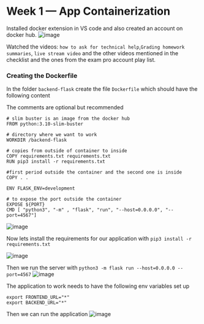 # Week 1 — App Containerization

Installed docker extension in VS code and also created an account on docker hub.
![image](https://user-images.githubusercontent.com/46797181/221718236-70b19e03-e2ca-4e6e-bd71-c2e84905e433.png)

Watched the videos: `how to ask for technical help`,`Grading homework summaries`, `live stream video` and the other videos mentioned in the checklist and the ones from the exam pro account play list. 

### Creating the Dockerfile 

In the folder `backend-flask` create the file `Dockerfile` which should have the following content 

The comments are optional but recommended 

```
# slim buster is an image from the docker hub
FROM python:3.10-slim-buster

# directory where we want to work
WORKDIR /backend-flask

# copies from outside of container to inside
COPY requirements.txt requirements.txt
RUN pip3 install -r requirements.txt

#first period outside the container and the second one is inside 
COPY . .

ENV FLASK_ENV=development

# to expose the port outside the container
EXPOSE ${PORT}
CMD [ "python3", "-m" , "flask", "run", "--host=0.0.0.0", "--port=4567"]

```

![image](https://user-images.githubusercontent.com/46797181/221719296-cf484ac5-24a4-4135-a16d-2eb39f226955.png)

Now lets install the requirements for our application with `pip3 install -r requirements.txt`

![image](https://user-images.githubusercontent.com/46797181/221723586-647948f2-b6c2-4895-a147-d708dfe46066.png)

Then we run the server with `python3 -m flask run --host=0.0.0.0 --port=4567`
![image](https://user-images.githubusercontent.com/46797181/221750324-2d08d683-684c-4483-8219-56377bc8c8df.png)

The application to work needs to have the following env variables set up
```
export FRONTEND_URL="*"
export BACKEND_URL="*"
```
Then we can run the application
![image](https://user-images.githubusercontent.com/46797181/221751795-a3f8f170-9dca-4328-8fec-998623d8a974.png)
